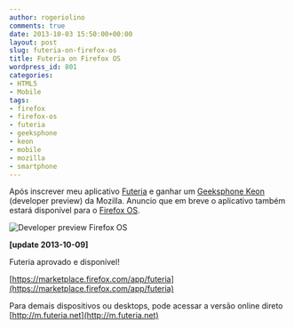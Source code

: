 ```yaml
---
author: rogeriolino
comments: true
date: 2013-10-03 15:50:00+00:00
layout: post
slug: futeria-on-firefox-os
title: Futeria on Firefox OS
wordpress_id: 801
categories:
- HTML5
- Mobile
tags:
- firefox
- firefox-os
- futeria
- geeksphone
- keon
- mobile
- mozilla
- smartphone
---
```


Após inscrever meu aplicativo [Futeria](https://play.google.com/store/apps/details?id=net.futeria.app) e ganhar um [Geeksphone Keon](http://www.geeksphone.com/) (developer preview) da Mozilla. Anuncio que em breve o aplicativo também estará disponível para o [Firefox OS](http://www.mozilla.org/en-US/firefox/os/).

<!-- more -->

![Developer preview Firefox OS](http://rogeriolino.com/uploads/2013/10/firefoxos.jpg)

**[update 2013-10-09]**

Futeria aprovado e disponível!

[https://marketplace.firefox.com/app/futeria](https://marketplace.firefox.com/app/futeria)

Para demais dispositivos ou desktops, pode acessar a versão online direto [http://m.futeria.net](http://m.futeria.net)
